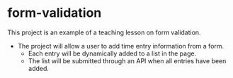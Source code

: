 # form-validation
This project is an example of a teaching lesson on form validation.

- The project will allow a user to add time entry information from a form.
  - Each entry will be dynamically added to a list in the page.
  - The list will be submitted through an API when all entries have been added.
